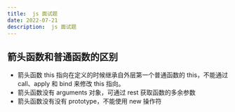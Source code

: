 ```yaml
---
title:  js 面试题
date: 2022-07-21
description:  js 面试题
---
```



## 箭头函数和普通函数的区别

- 箭头函数 this 指向在定义的时候继承自外层第一个普通函数的 this，不能通过 call、apply 和 bind 来修改 this 指向。
- 箭头函数没有 arguments 对象，可通过 rest 获取函数的多余参数
- 箭头函数没有没有 prototype，不能使用 new 操作符
